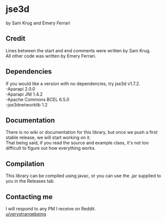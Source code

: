 # jse3d

by Sam Krug and Emery Ferrari

## Credit

Lines between the start and end comments were written by Sam Krug.<br/>
All other code was written by Emery Ferrari.

## Dependencies

If you would like a version with no dependencies, try jse3d v1.7.2.<br/>
-Aparapi 2.0.0<br/>
-Aparapi JNI 1.4.2<br/>
-Apache Commons BCEL 6.5.0<br/>
-jse3dnetworklib 1.2

## Documentation

There is no wiki or documentation for this library, but once we push a first stable release, we will start working on it.<br/>
That being said, if you read the source and example class, it's not too difficult to figure out how everything works.

## Compilation

This library can be compiled using javac, or you can use the .jar supplied to you in the Releases tab.

## Contacting me

I will respond to any PM I receive on Reddit.<br/>
[u/verystrangebeing](https://reddit.com/user/verystrangebeing/)